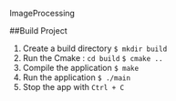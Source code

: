 ImageProcessing


##Build Project 

1. Create a build directory `$ mkdir build`
2. Run the Cmake : `cd build` `$ cmake ..`
3. Compile the application `$ make`
4. Run the application `$ ./main`
5. Stop the app with `Ctrl + C`
